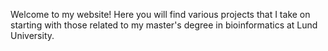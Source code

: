 Welcome to my website! Here you will find various projects that I take on starting with those related to my master's degree in bioinformatics at Lund University.
